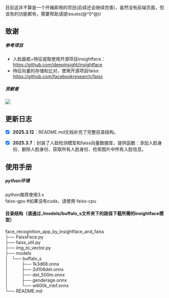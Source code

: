 目前这并不算是一个开箱即用的项目(后续还会继续完善)，虽然没有前端页面，但该有的功能都有，需要帮助请提issues\(@^0^@)/
## 致谢
##### 参考项目

- 人脸画框+特征提取使用开源项目insightface：https://github.com/deepinsight/insightface
- 特征向量的存储和比对，使用开源项目faiss: https://github.com/facebookresearch/faiss

##### 贡献者

<a href="https://github.com/codeduang/face_recognition_app_by_insightface_and_faiss/graphs/contributors">
  <img src="https://contrib.rocks/image?repo=codeduang/face_recognition_app_by_insightface_and_faiss" />
</a>

## 更新日志


- [x] **2025.3.12**：README.md文档补充了完整目录结构。

- [x] **2025.3.7**：封装了人脸检测模型和faiss向量数据库，提供函数：添加人脸身份、删除人脸身份、获取所有人脸身份、检索图片中所有人脸信息。


## 使用手册

##### python环境
python推荐使用3.x  
faiss-gpu #如果没有cuda，请使用 faiss-cpu

#### 目录结构（请通过./models/buffalo_s文件夹下的路径下载所需的insightface模型）
face_recognition_app_by_insightface_and_faiss  
├── FaissFace.py  
├── faiss_util.py  
├── img_to_vector.py  
├── models  
│   └── buffalo_s  
│   &nbsp;&nbsp;&nbsp;&nbsp;&nbsp;&nbsp;&nbsp;&nbsp;├── 1k3d68.onnx  
│   &nbsp;&nbsp;&nbsp;&nbsp;&nbsp;&nbsp;&nbsp;&nbsp;├── 2d106det.onnx  
│   &nbsp;&nbsp;&nbsp;&nbsp;&nbsp;&nbsp;&nbsp;&nbsp;├── det_500m.onnx  
│   &nbsp;&nbsp;&nbsp;&nbsp;&nbsp;&nbsp;&nbsp;&nbsp;├── genderage.onnx  
│   &nbsp;&nbsp;&nbsp;&nbsp;&nbsp;&nbsp;&nbsp;&nbsp;└── w600k_mbf.onnx  
└── README.md  

